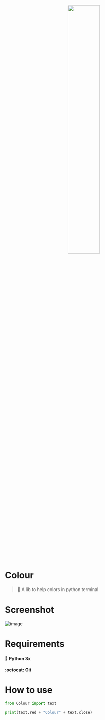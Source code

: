 <p align=center>
<img src="https://user-images.githubusercontent.com/60306241/77920219-96343c80-7274-11ea-90ff-8b77dd68af0b.png" width="45%">
</p>

# Colour
> :art: A lib to help colors in python terminal
# Screenshot
![image](https://user-images.githubusercontent.com/60306241/77921083-aa2c6e00-7275-11ea-964d-19c8a96f12da.png)
# Requirements
#### :snake: Python 3x
#### :octocat: Git
# How to use
```py
from Colour import text

print(text.red + "Colour" + text.close)
```
